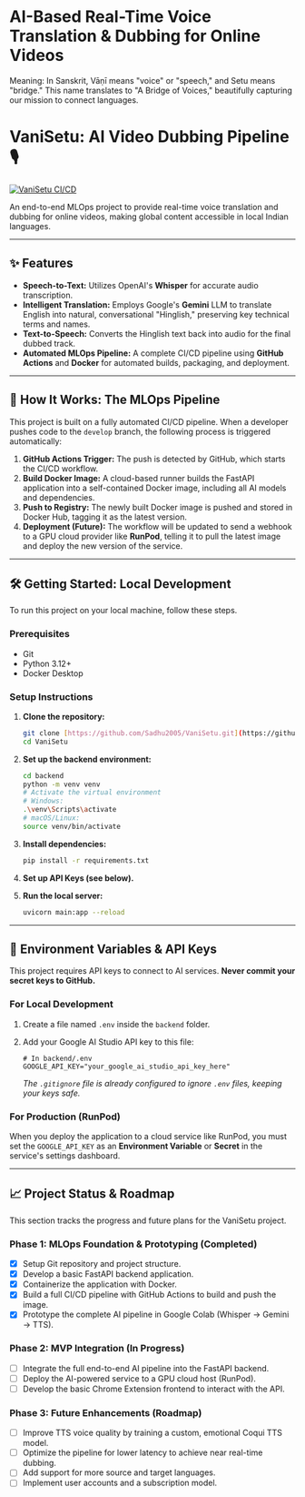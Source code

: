 # AI-Based Real-Time Voice Translation & Dubbing for Online Videos
Meaning: In Sanskrit, Vāṇī means "voice" or "speech," and Setu means "bridge." This name translates to "A Bridge of Voices," beautifully capturing our mission to connect languages.


# VaniSetu: AI Video Dubbing Pipeline 🎙️

[![VaniSetu CI/CD](https://github.com/Sadhu2005/VaniSetu/actions/workflows/ci.yml/badge.svg)](https://github.com/Sadhu2005/VaniSetu/actions/workflows/ci.yml)

An end-to-end MLOps project to provide real-time voice translation and dubbing for online videos, making global content accessible in local Indian languages.

---
## ✨ Features

* **Speech-to-Text:** Utilizes OpenAI's **Whisper** for accurate audio transcription.
* **Intelligent Translation:** Employs Google's **Gemini** LLM to translate English into natural, conversational "Hinglish," preserving key technical terms and names.
* **Text-to-Speech:** Converts the Hinglish text back into audio for the final dubbed track.
* **Automated MLOps Pipeline:** A complete CI/CD pipeline using **GitHub Actions** and **Docker** for automated builds, packaging, and deployment.

---
## 🚀 How It Works: The MLOps Pipeline

This project is built on a fully automated CI/CD pipeline. When a developer pushes code to the `develop` branch, the following process is triggered automatically:

1.  **GitHub Actions Trigger:** The push is detected by GitHub, which starts the CI/CD workflow.
2.  **Build Docker Image:** A cloud-based runner builds the FastAPI application into a self-contained Docker image, including all AI models and dependencies.
3.  **Push to Registry:** The newly built Docker image is pushed and stored in Docker Hub, tagging it as the latest version.
4.  **Deployment (Future):** The workflow will be updated to send a webhook to a GPU cloud provider like **RunPod**, telling it to pull the latest image and deploy the new version of the service.

---
## 🛠️ Getting Started: Local Development

To run this project on your local machine, follow these steps.

### Prerequisites

* Git
* Python 3.12+
* Docker Desktop

### Setup Instructions

1.  **Clone the repository:**
    ```bash
    git clone [https://github.com/Sadhu2005/VaniSetu.git](https://github.com/Sadhu2005/VaniSetu.git)
    cd VaniSetu
    ```

2.  **Set up the backend environment:**
    ```bash
    cd backend
    python -m venv venv
    # Activate the virtual environment
    # Windows:
    .\venv\Scripts\activate
    # macOS/Linux:
    source venv/bin/activate
    ```

3.  **Install dependencies:**
    ```bash
    pip install -r requirements.txt
    ```

4.  **Set up API Keys (see below).**

5.  **Run the local server:**
    ```bash
    uvicorn main:app --reload
    ```

---
## 🔑 Environment Variables & API Keys

This project requires API keys to connect to AI services. **Never commit your secret keys to GitHub.**

### For Local Development

1.  Create a file named `.env` inside the `backend` folder.
2.  Add your Google AI Studio API key to this file:

    ```
    # In backend/.env
    GOOGLE_API_KEY="your_google_ai_studio_api_key_here"
    ```

    *The `.gitignore` file is already configured to ignore `.env` files, keeping your keys safe.*

### For Production (RunPod)

When you deploy the application to a cloud service like RunPod, you must set the `GOOGLE_API_KEY` as an **Environment Variable** or **Secret** in the service's settings dashboard.

---
## 📈 Project Status & Roadmap

This section tracks the progress and future plans for the VaniSetu project.

### Phase 1: MLOps Foundation & Prototyping (Completed)
- [x] Setup Git repository and project structure.
- [x] Develop a basic FastAPI backend application.
- [x] Containerize the application with Docker.
- [x] Build a full CI/CD pipeline with GitHub Actions to build and push the image.
- [x] Prototype the complete AI pipeline in Google Colab (Whisper → Gemini → TTS).

### Phase 2: MVP Integration (In Progress)
- [ ] Integrate the full end-to-end AI pipeline into the FastAPI backend.
- [ ] Deploy the AI-powered service to a GPU cloud host (RunPod).
- [ ] Develop the basic Chrome Extension frontend to interact with the API.

### Phase 3: Future Enhancements (Roadmap)
- [ ] Improve TTS voice quality by training a custom, emotional Coqui TTS model.
- [ ] Optimize the pipeline for lower latency to achieve near real-time dubbing.
- [ ] Add support for more source and target languages.
- [ ] Implement user accounts and a subscription model.